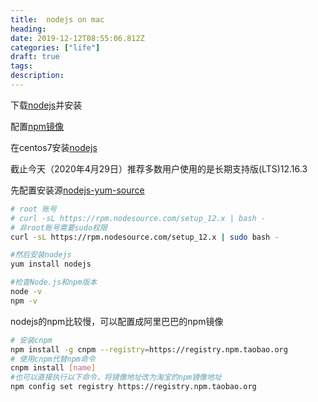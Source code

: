```yaml
---
title:  nodejs on mac
heading: 
date: 2019-12-12T08:55:06.812Z
categories: ["life"]
draft: true
tags: 
description: 
---
```


下载[nodejs](https://nodejs.org/zh-cn/download/)并安装

配置[npm镜像](https://npm.taobao.org/)

在centos7安装[nodejs](https://nodejs.org/en/download/package-manager/)

截止今天（2020年4月29日）推荐多数用户使用的是长期支持版(LTS)12.16.3 

先配置安装源[nodejs-yum-source](https://github.com/nodesource/distributions)

```bash
# root 账号
# curl -sL https://rpm.nodesource.com/setup_12.x | bash -
# 非root账号需要sudo权限
curl -sL https://rpm.nodesource.com/setup_12.x | sudo bash -

#然后安装nodejs
yum install nodejs

#检查Node.js和npm版本
node -v
npm -v
```


nodejs的npm比较慢，可以配置成阿里巴巴的npm镜像

```bash
# 安装cnpm
npm install -g cnpm --registry=https://registry.npm.taobao.org
# 使用cnpm代替npm命令
cnpm install [name]
#也可以直接执行以下命令，将镜像地址改为淘宝的npm镜像地址
npm config set registry https://registry.npm.taobao.org
```
